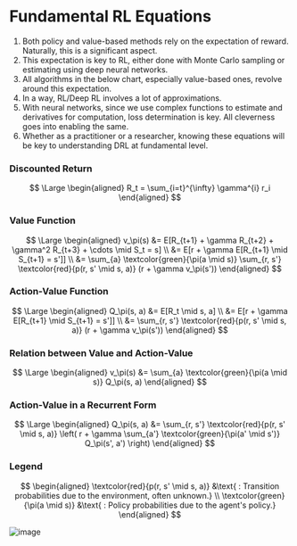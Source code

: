# Fundamental RL Equations

1. Both policy and value-based methods rely on the expectation of reward. Naturally, this is a significant aspect.
2. This expectation is key to RL, either done with Monte Carlo sampling or estimating using deep neural networks.
3. All algorithms in the below chart, especially value-based ones, revolve around this expectation.
4. In a way, RL/Deep RL involves a lot of approximations.
5. With neural networks, since we use complex functions to estimate and derivatives for computation, loss determination is key. All cleverness goes into enabling the same.
6. Whether as a practitioner or a researcher, knowing these equations will be key to understanding DRL at fundamental level.

### Discounted Return

$$
\Large
\begin{aligned}
R_t = \sum_{i=t}^{\infty} \gamma^{i} r_i
\end{aligned}
$$

### Value Function

$$
\Large
\begin{aligned}
v_\pi(s) &= E[R_{t+1} + \gamma R_{t+2} + \gamma^2 R_{t+3} + \cdots \mid S_t = s] \\
&= E[r + \gamma E[R_{t+1} \mid S_{t+1} = s']] \\
&= \sum_{a} \textcolor{green}{\pi(a \mid s)} \sum_{r, s'} \textcolor{red}{p(r, s' \mid s, a)} (r + \gamma v_\pi(s'))
\end{aligned}
$$

### Action-Value Function

$$
\Large
\begin{aligned}
Q_\pi(s, a) &= E[R_t \mid s, a] \\
&= E[r + \gamma E[R_{t+1} \mid S_{t+1} = s']] \\
&= \sum_{r, s'} \textcolor{red}{p(r, s' \mid s, a)} (r + \gamma v_\pi(s'))
\end{aligned}
$$

### Relation between Value and Action-Value

$$
\Large
\begin{aligned}
v_\pi(s) &= \sum_{a} \textcolor{green}{\pi(a \mid s)} Q_\pi(s, a)
\end{aligned}
$$

### Action-Value in a Recurrent Form

$$
\Large
\begin{aligned}
Q_\pi(s, a) &= \sum_{r, s'} \textcolor{red}{p(r, s' \mid s, a)} \left( r + \gamma \sum_{a'} \textcolor{green}{\pi(a' \mid s')} Q_\pi(s', a') \right)
\end{aligned}
$$

### Legend

$$
\begin{aligned}
\textcolor{red}{p(r, s' \mid s, a)} &\text{ : Transition probabilities due to the environment, often unknown.} \\
\textcolor{green}{\pi(a \mid s)} &\text{ : Policy probabilities due to the agent's policy.}
\end{aligned}
$$

![image](https://github.com/user-attachments/assets/4f10af22-9d21-42a2-9378-99ec16e31a4e)

